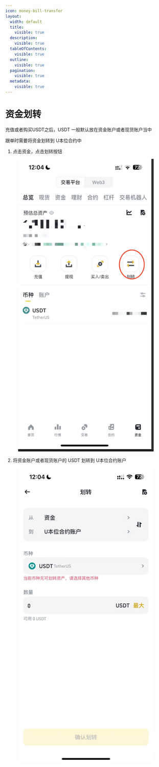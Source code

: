 ```yaml
---
icon: money-bill-transfer
layout:
  width: default
  title:
    visible: true
  description:
    visible: true
  tableOfContents:
    visible: true
  outline:
    visible: true
  pagination:
    visible: true
  metadata:
    visible: true
---
```


# 资金划转

充值或者购买USDT之后，USDT 一般默认放在资金账户或者现货账户当中

跟单时需要将资金划转到 U本位合约中

1. 点击资金，点击划转按钮

<figure><img src="../.gitbook/assets/image.png" alt=""><figcaption></figcaption></figure>

2. 将资金账户或者现货账户的 USDT 划转到 U本位合约账户

<figure><img src="../.gitbook/assets/image (1).png" alt=""><figcaption></figcaption></figure>
